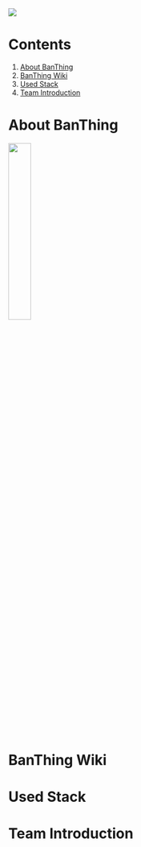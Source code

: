 <img src="https://cdn.discordapp.com/attachments/890401766724751370/942612988614037565/f45bd8aad5bb97d9.jpg" />

# Contents
1. [About BanThing](#About-BanThing)
2. [BanThing Wiki](#BanThing-Wiki)
3. [Used Stack](#Used-Stack)
4. [Team Introduction](#Team-Introduction)

# About BanThing
<img src="https://cdn.discordapp.com/attachments/890401766724751370/942605419359117363/LoGo_1.png" width=30% height="auto" />

# BanThing Wiki

# Used Stack

# Team Introduction
